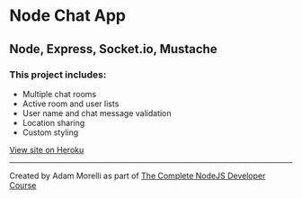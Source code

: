 # Node Chat App
## Node, Express, Socket.io, Mustache
### This project includes:
* Multiple chat rooms
* Active room and user lists
* User name and chat message validation
* Location sharing
* Custom styling

[View site on Heroku](https://ancient-depths-99436.herokuapp.com)
___
Created by Adam Morelli as part of [The Complete NodeJS Developer Course](https://www.udemy.com/the-complete-nodejs-developer-course-2/learn/v4/content)